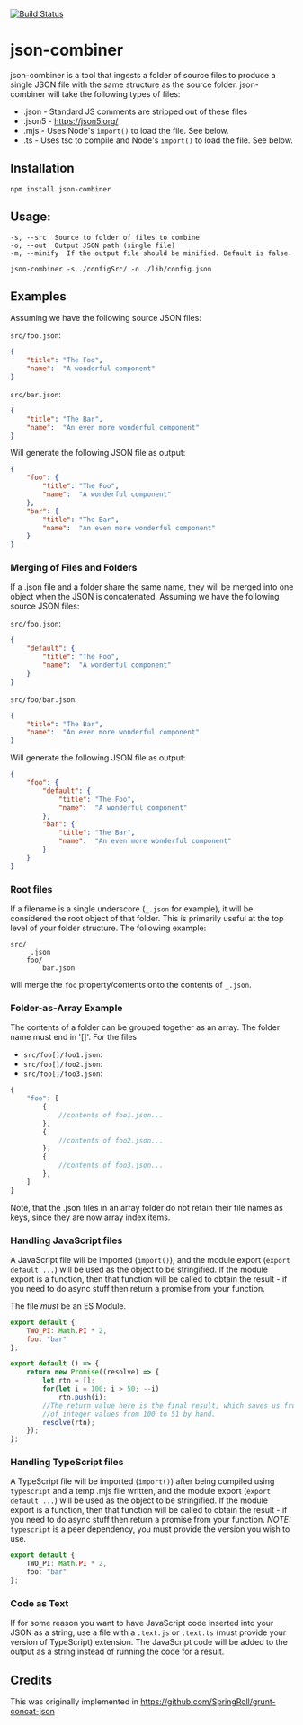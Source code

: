 [![Build Status](https://travis-ci.org/andrewstart/json-combiner.svg?branch=master)](https://travis-ci.org/andrewstart/json-combiner)

# json-combiner
json-combiner is a tool that ingests a folder of source files to produce a single
JSON file with the same structure as the source folder.
json-combiner will take the following types of files:
 * .json - Standard JS comments are stripped out of these files
 * .json5 - https://json5.org/
 * .mjs - Uses Node's `import()` to load the file. See below.
 * .ts - Uses tsc to compile and Node's `import()` to load the file. See below.

## Installation
`npm install json-combiner`

## Usage:
    -s, --src  Source to folder of files to combine
    -o, --out  Output JSON path (single file)
    -m, --minify  If the output file should be minified. Default is false.

`json-combiner -s ./configSrc/ -o ./lib/config.json`

## Examples

Assuming we have the following source JSON files:

`src/foo.json`:

```json
{
    "title": "The Foo",
    "name":  "A wonderful component"
}
```

`src/bar.json`:

```json
{
    "title": "The Bar",
    "name":  "An even more wonderful component"
}
```

Will generate the following JSON file as output:

```json
{
    "foo": {
        "title": "The Foo",
        "name":  "A wonderful component"
    },
    "bar": {
        "title": "The Bar",
        "name":  "An even more wonderful component"
    }
}
```

### Merging of Files and Folders

If a .json file and a folder share the same name, they will be merged into one
object when the JSON is concatenated.
Assuming we have the following source JSON files:

`src/foo.json`:

```json
{
    "default": {
        "title": "The Foo",
        "name":  "A wonderful component"
    }
}
```

`src/foo/bar.json`:

```json
{
    "title": "The Bar",
    "name":  "An even more wonderful component"
}
```

Will generate the following JSON file as output:

```json
{
    "foo": {
        "default": {
            "title": "The Foo",
            "name":  "A wonderful component"
        },
        "bar": {
            "title": "The Bar",
            "name":  "An even more wonderful component"
        }
    }
}
```

### Root files
If a filename is a single underscore (`_.json` for example), it will be considered the root object of that folder.
This is primarily useful at the top level of your folder structure. The following example:
```
src/
    _.json
    foo/
        bar.json
```
will merge the `foo` property/contents onto the contents of `_.json`.

### Folder-as-Array Example

The contents of a folder can be grouped together as an array. The folder name must
end in '[]'. For the files

- `src/foo[]/foo1.json`:
- `src/foo[]/foo2.json`:
- `src/foo[]/foo3.json`:

```js
{
    "foo": [
        {
            //contents of foo1.json...
        },
        {
            //contents of foo2.json...
        },
        {
            //contents of foo3.json...
        },
    ]
}
```

Note, that the .json files in an array folder do not retain their file names as keys,
since they are now array index items.

### Handling JavaScript files

A JavaScript file will be imported (`import()`), and the module export (`export default ...`)
will be used as the object to be stringified. If the module export is a function, then that
function will be called to obtain the result - if you need to do async stuff then return a promise
from your function.

The file _must_ be an ES Module.

```js
export default {
    TWO_PI: Math.PI * 2,
    foo: "bar"
};
```

```js
export default () => {
    return new Promise((resolve) => {
        let rtn = [];
        for(let i = 100; i > 50; --i)
            rtn.push(i);
        //The return value here is the final result, which saves us from having to make our array
        //of integer values from 100 to 51 by hand.
        resolve(rtn);
    });
};
```

### Handling TypeScript files

A TypeScript file will be imported (`import()`) after being compiled using `typescript` and a temp .mjs file written, and the module export (`export default ...`)
will be used as the object to be stringified. If the module export is a function, then that
function will be called to obtain the result - if you need to do async stuff then return a promise
from your function.
*NOTE:* `typescript` is a peer dependency, you must provide the version you wish to use.

```typescript
export default {
    TWO_PI: Math.PI * 2,
    foo: "bar"
};
```

### Code as Text

If for some reason you want to have JavaScript code inserted into your JSON as a string, use a file
with a `.text.js` or `.text.ts` (must provide your version of TypeScript) extension. The JavaScript
code will be added to the output as a string instead of running the code for a result.

## Credits
This was originally implemented in https://github.com/SpringRoll/grunt-concat-json